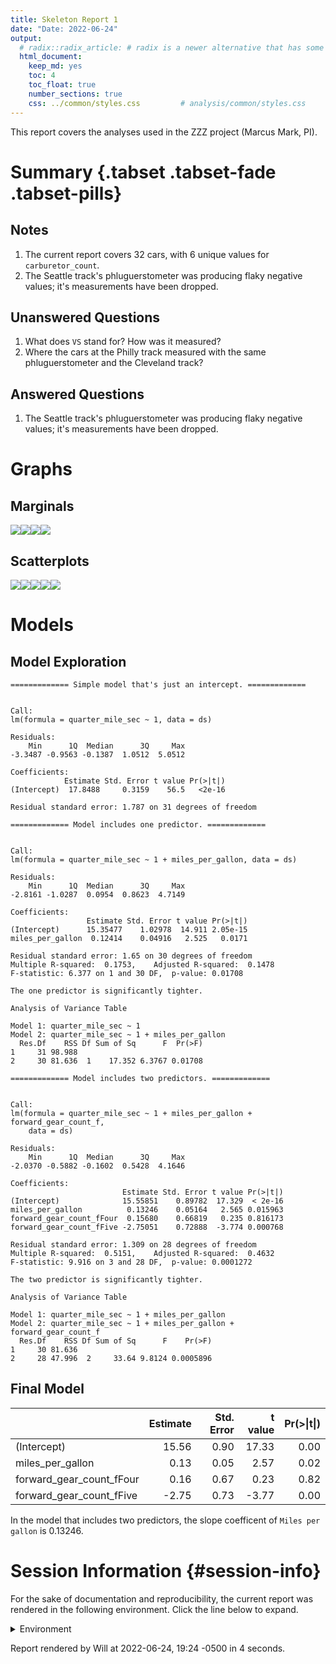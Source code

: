 ```yaml
---
title: Skeleton Report 1
date: "Date: 2022-06-24"
output:
  # radix::radix_article: # radix is a newer alternative that has some advantages over `html_document`.
  html_document:
    keep_md: yes
    toc: 4
    toc_float: true
    number_sections: true
    css: ../common/styles.css         # analysis/common/styles.css
---
```


This report covers the analyses used in the ZZZ project (Marcus Mark, PI).

<!--  Set the working directory to the repository's base directory; this assumes the report is nested inside of two directories.-->


<!-- Set the report-wide options, and point to the external code file. -->


<!-- Load 'sourced' R files.  Suppress the output when loading sources. -->


<!-- Load packages, or at least verify they're available on the local machine.  Suppress the output when loading packages. -->


<!-- Load any global functions and variables declared in the R file.  Suppress the output. -->


<!-- Declare any global functions specific to a Rmd output.  Suppress the output. -->


<!-- Load the datasets.   -->


<!-- Tweak the datasets.   -->


Summary {.tabset .tabset-fade .tabset-pills}
===========================================================================

Notes
---------------------------------------------------------------------------

1. The current report covers 32 cars, with 6 unique values for `carburetor_count`.
1. The Seattle track's phluguerstometer was producing flaky negative values; it's measurements have been dropped.


Unanswered Questions
---------------------------------------------------------------------------

1. What does `VS` stand for?  How was it measured?
1. Where the cars at the Philly track measured with the same phluguerstometer and the Cleveland track?


Answered Questions
---------------------------------------------------------------------------

1. The Seattle track's phluguerstometer was producing flaky negative values; it's measurements have been dropped.


Graphs
===========================================================================


Marginals
---------------------------------------------------------------------------

![](figure-png/marginals-1.png)<!-- -->![](figure-png/marginals-2.png)<!-- -->![](figure-png/marginals-3.png)<!-- -->![](figure-png/marginals-4.png)<!-- -->


Scatterplots
---------------------------------------------------------------------------

![](figure-png/scatterplots-1.png)<!-- -->![](figure-png/scatterplots-2.png)<!-- -->![](figure-png/scatterplots-3.png)<!-- -->![](figure-png/scatterplots-4.png)<!-- -->![](figure-png/scatterplots-5.png)<!-- -->


Models
===========================================================================

Model Exploration
---------------------------------------------------------------------------

```
============= Simple model that's just an intercept. =============
```

```

Call:
lm(formula = quarter_mile_sec ~ 1, data = ds)

Residuals:
    Min      1Q  Median      3Q     Max 
-3.3487 -0.9563 -0.1387  1.0512  5.0512 

Coefficients:
            Estimate Std. Error t value Pr(>|t|)
(Intercept)  17.8488     0.3159    56.5   <2e-16

Residual standard error: 1.787 on 31 degrees of freedom
```

```
============= Model includes one predictor. =============
```

```

Call:
lm(formula = quarter_mile_sec ~ 1 + miles_per_gallon, data = ds)

Residuals:
    Min      1Q  Median      3Q     Max 
-2.8161 -1.0287  0.0954  0.8623  4.7149 

Coefficients:
                 Estimate Std. Error t value Pr(>|t|)
(Intercept)      15.35477    1.02978  14.911 2.05e-15
miles_per_gallon  0.12414    0.04916   2.525   0.0171

Residual standard error: 1.65 on 30 degrees of freedom
Multiple R-squared:  0.1753,	Adjusted R-squared:  0.1478 
F-statistic: 6.377 on 1 and 30 DF,  p-value: 0.01708
```

```
The one predictor is significantly tighter.
```

```
Analysis of Variance Table

Model 1: quarter_mile_sec ~ 1
Model 2: quarter_mile_sec ~ 1 + miles_per_gallon
  Res.Df    RSS Df Sum of Sq      F  Pr(>F)
1     31 98.988                            
2     30 81.636  1    17.352 6.3767 0.01708
```

```
============= Model includes two predictors. =============
```

```

Call:
lm(formula = quarter_mile_sec ~ 1 + miles_per_gallon + forward_gear_count_f, 
    data = ds)

Residuals:
    Min      1Q  Median      3Q     Max 
-2.0370 -0.5882 -0.1602  0.5428  4.1646 

Coefficients:
                         Estimate Std. Error t value Pr(>|t|)
(Intercept)              15.55851    0.89782  17.329  < 2e-16
miles_per_gallon          0.13246    0.05164   2.565 0.015963
forward_gear_count_fFour  0.15680    0.66819   0.235 0.816173
forward_gear_count_fFive -2.75051    0.72888  -3.774 0.000768

Residual standard error: 1.309 on 28 degrees of freedom
Multiple R-squared:  0.5151,	Adjusted R-squared:  0.4632 
F-statistic: 9.916 on 3 and 28 DF,  p-value: 0.0001272
```

```
The two predictor is significantly tighter.
```

```
Analysis of Variance Table

Model 1: quarter_mile_sec ~ 1 + miles_per_gallon
Model 2: quarter_mile_sec ~ 1 + miles_per_gallon + forward_gear_count_f
  Res.Df    RSS Df Sum of Sq      F    Pr(>F)
1     30 81.636                              
2     28 47.996  2     33.64 9.8124 0.0005896
```


Final Model
---------------------------------------------------------------------------


|                         | Estimate| Std. Error| t value| Pr(>&#124;t&#124;)|
|:------------------------|--------:|----------:|-------:|------------------:|
|(Intercept)              |    15.56|       0.90|   17.33|               0.00|
|miles_per_gallon         |     0.13|       0.05|    2.57|               0.02|
|forward_gear_count_fFour |     0.16|       0.67|    0.23|               0.82|
|forward_gear_count_fFive |    -2.75|       0.73|   -3.77|               0.00|

In the model that includes two predictors, the slope coefficent of `Miles per gallon` is 0.13246.


Session Information {#session-info}
===========================================================================

For the sake of documentation and reproducibility, the current report was rendered in the following environment.  Click the line below to expand.

<details>
  <summary>Environment <span class="glyphicon glyphicon-plus-sign"></span></summary>

```
- Session info ------------------------------------------------------
 setting  value
 version  R version 4.2.0 Patched (2022-05-03 r82313 ucrt)
 os       Windows >= 8 x64 (build 9200)
 system   x86_64, mingw32
 ui       RStudio
 language (EN)
 collate  English_United States.1252
 ctype    English_United States.1252
 tz       America/Chicago
 date     2022-06-24
 rstudio  2022.02.3+492 Prairie Trillium (desktop)
 pandoc   2.17.1.1 @ C:/Program Files/RStudio/bin/quarto/bin/ (via rmarkdown)

- Packages ----------------------------------------------------------
 ! package     * version    date (UTC) lib source
 D archive       1.1.5      2022-05-06 [1] CRAN (R 4.2.0)
   assertthat    0.2.1      2019-03-21 [1] CRAN (R 4.2.0)
   backports     1.4.1      2021-12-13 [1] CRAN (R 4.2.0)
   bit           4.0.4      2020-08-04 [1] CRAN (R 4.2.0)
   bit64         4.0.5      2020-08-30 [1] CRAN (R 4.2.0)
   blob          1.2.3      2022-04-10 [1] CRAN (R 4.2.0)
   brio          1.1.3      2021-11-30 [1] CRAN (R 4.2.0)
   bslib         0.3.1      2021-10-06 [1] CRAN (R 4.2.0)
   cachem        1.0.6      2021-08-19 [1] CRAN (R 4.2.0)
   callr         3.7.0      2021-04-20 [1] CRAN (R 4.2.0)
   checkmate     2.1.0      2022-04-21 [1] CRAN (R 4.2.0)
   cli           3.3.0      2022-04-25 [1] CRAN (R 4.2.0)
   colorspace    2.0-3      2022-02-21 [1] CRAN (R 4.2.0)
   config        0.3.1      2020-12-17 [1] CRAN (R 4.2.0)
   crayon        1.5.1      2022-03-26 [1] CRAN (R 4.2.0)
   DBI           1.1.3      2022-06-18 [1] CRAN (R 4.2.0)
   desc          1.4.1      2022-03-06 [1] CRAN (R 4.2.0)
   devtools      2.4.3      2021-11-30 [1] CRAN (R 4.2.0)
   digest        0.6.29     2021-12-01 [1] CRAN (R 4.1.2)
   dplyr         1.0.9      2022-04-28 [1] CRAN (R 4.2.0)
   ellipsis      0.3.2      2021-04-29 [1] CRAN (R 4.1.0)
   evaluate      0.15       2022-02-18 [1] CRAN (R 4.2.0)
   fansi         1.0.3      2022-03-24 [1] CRAN (R 4.1.3)
   farver        2.1.0      2021-02-28 [1] CRAN (R 4.2.0)
   fastmap       1.1.0      2021-01-25 [1] CRAN (R 4.1.0)
   fs            1.5.2      2021-12-08 [1] CRAN (R 4.1.2)
   generics      0.1.2      2022-01-31 [1] CRAN (R 4.2.0)
   ggplot2     * 3.3.6      2022-05-03 [1] CRAN (R 4.2.0)
   glue          1.6.2      2022-02-24 [1] CRAN (R 4.1.2)
   gtable        0.3.0      2019-03-25 [1] CRAN (R 4.2.0)
   highr         0.9        2021-04-16 [1] CRAN (R 4.2.0)
   hms           1.1.1      2021-09-26 [1] CRAN (R 4.2.0)
   htmltools     0.5.2      2021-08-25 [1] CRAN (R 4.2.0)
   import        1.3.0      2022-05-23 [1] CRAN (R 4.2.0)
   jquerylib     0.1.4      2021-04-26 [1] CRAN (R 4.2.0)
   jsonlite      1.8.0      2022-02-22 [1] CRAN (R 4.1.2)
   knitr       * 1.39       2022-04-26 [1] CRAN (R 4.2.0)
   labeling      0.4.2      2020-10-20 [1] CRAN (R 4.2.0)
   lattice       0.20-45    2021-09-22 [2] CRAN (R 4.2.0)
   lifecycle     1.0.1      2021-09-24 [1] CRAN (R 4.2.0)
   lubridate     1.8.0      2021-10-07 [1] CRAN (R 4.2.0)
   magrittr      2.0.3      2022-03-30 [1] CRAN (R 4.1.3)
   Matrix        1.4-1      2022-03-23 [1] CRAN (R 4.2.0)
   memoise       2.0.1      2021-11-26 [1] CRAN (R 4.2.0)
   mgcv          1.8-40     2022-03-29 [1] CRAN (R 4.2.0)
   munsell       0.5.0      2018-06-12 [1] CRAN (R 4.2.0)
   nlme          3.1-157    2022-03-25 [2] CRAN (R 4.2.0)
   odbc          1.3.3      2021-11-30 [1] CRAN (R 4.2.0)
   OuhscMunge    0.2.0.9015 2021-10-20 [1] Github (OuhscBbmc/OuhscMunge@4e04b6f)
   pillar        1.7.0      2022-02-01 [1] CRAN (R 4.2.0)
   pkgbuild      1.3.1      2021-12-20 [1] CRAN (R 4.2.0)
   pkgconfig     2.0.3      2019-09-22 [1] CRAN (R 4.2.0)
   pkgload       1.2.4      2021-11-30 [1] CRAN (R 4.2.0)
   png           0.1-7      2013-12-03 [1] CRAN (R 4.2.0)
   prettyunits   1.1.1      2020-01-24 [1] CRAN (R 4.2.0)
   processx      3.6.1      2022-06-17 [1] CRAN (R 4.2.0)
   ps            1.7.1      2022-06-18 [1] CRAN (R 4.2.0)
   purrr         0.3.4      2020-04-17 [1] CRAN (R 4.1.0)
   R6            2.5.1      2021-08-19 [1] CRAN (R 4.2.0)
   Rcpp          1.0.8.3    2022-03-17 [1] CRAN (R 4.2.0)
   readr         2.1.2      2022-01-30 [1] CRAN (R 4.2.0)
   remotes       2.4.2      2021-11-30 [1] CRAN (R 4.2.0)
   reticulate    1.25       2022-05-11 [1] CRAN (R 4.2.0)
   rlang         1.0.2      2022-03-04 [1] CRAN (R 4.1.2)
   rmarkdown     2.14       2022-04-25 [1] CRAN (R 4.2.0)
   rprojroot     2.0.3      2022-04-02 [1] CRAN (R 4.2.0)
   RSQLite       2.2.14     2022-05-07 [1] CRAN (R 4.2.0)
   rstudioapi    0.13       2020-11-12 [1] CRAN (R 4.2.0)
   sass          0.4.1      2022-03-23 [1] CRAN (R 4.2.0)
   scales        1.2.0      2022-04-13 [1] CRAN (R 4.2.0)
   sessioninfo   1.2.2      2021-12-06 [1] CRAN (R 4.2.0)
   stringi       1.7.6      2021-11-29 [1] CRAN (R 4.2.0)
   stringr       1.4.0      2019-02-10 [1] CRAN (R 4.2.0)
   testit        0.13       2021-04-14 [1] CRAN (R 4.2.0)
   testthat      3.1.4      2022-04-26 [1] CRAN (R 4.1.3)
   tibble        3.1.7      2022-05-03 [1] CRAN (R 4.2.0)
   tidyr         1.2.0      2022-02-01 [1] CRAN (R 4.2.0)
   tidyselect    1.1.2      2022-02-21 [1] CRAN (R 4.2.0)
   tzdb          0.3.0      2022-03-28 [1] CRAN (R 4.2.0)
   usethis       2.1.6      2022-05-25 [1] CRAN (R 4.2.0)
   utf8          1.2.2      2021-07-24 [1] CRAN (R 4.1.0)
   vctrs         0.4.1      2022-04-13 [1] CRAN (R 4.1.3)
   viridisLite   0.4.0      2021-04-13 [1] CRAN (R 4.2.0)
   vroom         1.5.7      2021-11-30 [1] CRAN (R 4.2.0)
   withr         2.5.0      2022-03-03 [1] CRAN (R 4.2.0)
   xfun          0.31       2022-05-10 [1] CRAN (R 4.2.0)
   yaml          2.3.5      2022-02-21 [1] CRAN (R 4.2.0)
   zoo           1.8-10     2022-04-15 [1] CRAN (R 4.2.0)

 [1] D:/Projects/RLibraries
 [2] C:/Program Files/R/R-4.2.0patched/library

 D -- DLL MD5 mismatch, broken installation.

---------------------------------------------------------------------
```
</details>



Report rendered by Will at 2022-06-24, 19:24 -0500 in 4 seconds.
